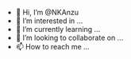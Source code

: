 - 👋 Hi, I’m @NKAnzu
- 👀 I’m interested in ...
- 🌱 I’m currently learning ...
- 💞️ I’m looking to collaborate on ...
- 📫 How to reach me ...

<!---
NKAnzu/NKAnzu is a ✨ special ✨ repository because its `README.md` (this file) appears on your GitHub profile.
You can click the Preview link to take a look at your changes.
--->
